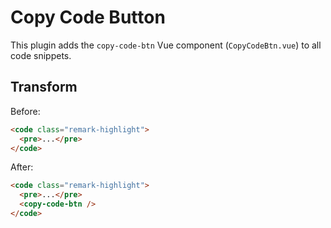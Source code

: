 # Copy Code Button

This plugin adds the `copy-code-btn` Vue component (`CopyCodeBtn.vue`) to all code snippets.

## Transform

Before:

```html
<code class="remark-highlight">
  <pre>...</pre>
</code>
```

After:

```html
<code class="remark-highlight">
  <pre>...</pre>
  <copy-code-btn />
</code>
```